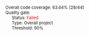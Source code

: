 <div style="font-size:13px"><div>Overall  code coverage: 63.64% (28/44)</div>
<div>Quality gate: </div>
<div style="margin-left:20px;">Status: <span style="color:red"><span style="font-size:13px;line-height:14px" class="icon bowtie-icon bowtie-edit-delete"></span>Failed</span></div>
<div style="margin-left:20px;">Type: Overall project</div>
<div style="margin-left:20px;">Threshold: 90%</div></div>